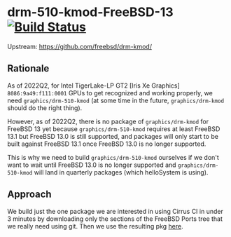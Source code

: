 # drm-510-kmod-FreeBSD-13 [![Build Status](https://api.cirrus-ci.com/github/helloSystem/drm-510-kmod-FreeBSD-13.svg)](https://cirrus-ci.com/github/helloSystem/drm-510-kmod-FreeBSD-13)

Upstream: https://github.com/freebsd/drm-kmod/

## Rationale

As of 2022Q2, for Intel TigerLake-LP GT2 [Iris Xe Graphics] `8086:9a49:f111:0001` GPUs to get recognized and working properly, we need `graphics/drm-510-kmod` (at some time in the future, `graphics/drm-kmod` should do the right thing).

However, as of 2022Q2, there is no package of `graphics/drm-kmod` for FreeBSD 13 yet because `graphics/drm-510-kmod` requires at least FreeBSD 13.1 but FreeBSD 13.0 is still supported, and packages will only start to be built against FreeBSD 13.1 once FreeBSD 13.0 is no longer supported.

This is why we need to build `graphics/drm-510-kmod` ourselves if we don't want to wait until FreeBSD 13.0 is no longer supported and `graphics/drm-510-kmod` will land in quarterly packages (which helloSystem is using).

## Approach

We build just the one package we are interested in using Cirrus CI in under 3 minutes by downloading only the sections of the FreeBSD Ports tree that we really need using git. Then we use the resulting pkg [here](https://github.com/helloSystem/ISO/blob/c80fd5ab71394507fd363218e8ad37bfef527357/settings/packages.common-13#L21).
